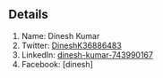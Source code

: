 ## Details

1. Name: Dinesh Kumar   
2. Twitter: [DineshK36886483](https://www.twitter.com/DineshK36886483)   
3. LinkedIn: [dinesh-kumar-743990167](https://www.linkedin.com/in/dinesh-kumar-743990167) 
4. Facebook: [dinesh]  
